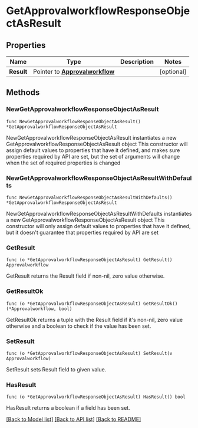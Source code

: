 # GetApprovalworkflowResponseObjectAsResult

## Properties

Name | Type | Description | Notes
------------ | ------------- | ------------- | -------------
**Result** | Pointer to [**Approvalworkflow**](Approvalworkflow.md) |  | [optional] 

## Methods

### NewGetApprovalworkflowResponseObjectAsResult

`func NewGetApprovalworkflowResponseObjectAsResult() *GetApprovalworkflowResponseObjectAsResult`

NewGetApprovalworkflowResponseObjectAsResult instantiates a new GetApprovalworkflowResponseObjectAsResult object
This constructor will assign default values to properties that have it defined,
and makes sure properties required by API are set, but the set of arguments
will change when the set of required properties is changed

### NewGetApprovalworkflowResponseObjectAsResultWithDefaults

`func NewGetApprovalworkflowResponseObjectAsResultWithDefaults() *GetApprovalworkflowResponseObjectAsResult`

NewGetApprovalworkflowResponseObjectAsResultWithDefaults instantiates a new GetApprovalworkflowResponseObjectAsResult object
This constructor will only assign default values to properties that have it defined,
but it doesn't guarantee that properties required by API are set

### GetResult

`func (o *GetApprovalworkflowResponseObjectAsResult) GetResult() Approvalworkflow`

GetResult returns the Result field if non-nil, zero value otherwise.

### GetResultOk

`func (o *GetApprovalworkflowResponseObjectAsResult) GetResultOk() (*Approvalworkflow, bool)`

GetResultOk returns a tuple with the Result field if it's non-nil, zero value otherwise
and a boolean to check if the value has been set.

### SetResult

`func (o *GetApprovalworkflowResponseObjectAsResult) SetResult(v Approvalworkflow)`

SetResult sets Result field to given value.

### HasResult

`func (o *GetApprovalworkflowResponseObjectAsResult) HasResult() bool`

HasResult returns a boolean if a field has been set.


[[Back to Model list]](../README.md#documentation-for-models) [[Back to API list]](../README.md#documentation-for-api-endpoints) [[Back to README]](../README.md)


